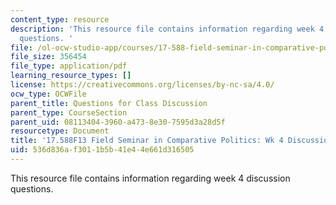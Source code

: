 ```yaml
---
content_type: resource
description: 'This resource file contains information regarding week 4 discussion
  questions. '
file: /ol-ocw-studio-app/courses/17-588-field-seminar-in-comparative-politics-fall-2013/536d836af3011b5b41e44e661d316505_MIT17_588F13_Week4Question.pdf
file_size: 356454
file_type: application/pdf
learning_resource_types: []
license: https://creativecommons.org/licenses/by-nc-sa/4.0/
ocw_type: OCWFile
parent_title: Questions for Class Discussion
parent_type: CourseSection
parent_uid: 08113404-3960-a473-8e30-7595d3a28d5f
resourcetype: Document
title: '17.588F13 Field Seminar in Comparative Politics: Wk 4 Discussion Questions'
uid: 536d836a-f301-1b5b-41e4-4e661d316505
---
```

This resource file contains information regarding week 4 discussion questions. 